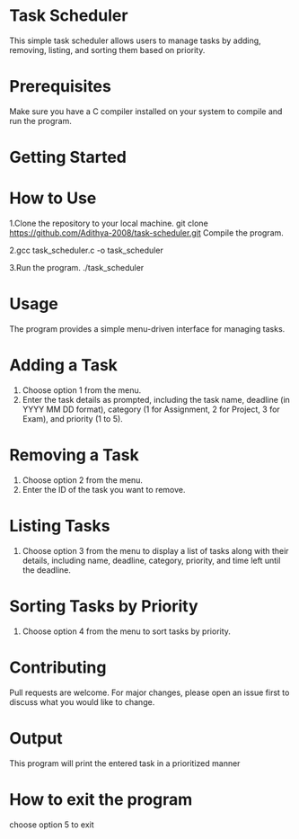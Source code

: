 # Task Scheduler
This simple task scheduler allows users to manage tasks by adding, removing, listing, and sorting them based on priority.

 # Prerequisites
   Make sure you have a C compiler installed on your system to compile and run the program.
   
# Getting Started

# How to Use 
1.Clone the repository to your local machine. 
git clone https://github.com/Adithya-2008/task-scheduler.git
Compile the program.

2.gcc task_scheduler.c -o task_scheduler

3.Run the program.
./task_scheduler

# Usage

The program provides a simple menu-driven interface for managing tasks.

# Adding a Task
1) Choose option 1 from the menu.
2) Enter the task details as prompted, including the task name, deadline (in YYYY MM DD format), category (1 for Assignment, 2 for Project, 3 for Exam), and priority (1 to 5).
# Removing a Task
1) Choose option 2 from the menu.
2) Enter the ID of the task you want to remove.
# Listing Tasks
1) Choose option 3 from the menu to display a list of tasks along with their details, including name, deadline, category, priority, and time left until the deadline.

# Sorting Tasks by Priority
1) Choose option 4 from the menu to sort tasks by priority.
  
# Contributing
Pull requests are welcome. For major changes, please open an issue first to discuss what you would like to change.

# Output
This program will print the entered task in a prioritized manner
# How to exit the program 
 choose option 5 to exit

